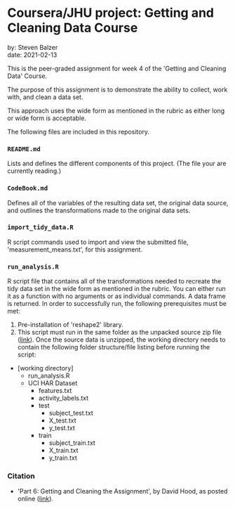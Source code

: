 Coursera/JHU project: Getting and Cleaning Data Course
=======================================================

by: Steven Balzer  
date: 2021-02-13

This is the peer-graded assignment for week 4 of the 'Getting and Cleaning Data' Course.

The purpose of this assignment is to demonstrate the ability to collect, work with, and clean a data set.

This approach uses the wide form as mentioned in the rubric as either long or wide form is acceptable.

The following files are included in this repository.

### `README.md`  
Lists and defines the different components of this project. (The file your are currently reading.)

### `CodeBook.md`  
Defines all of the variables of the resulting data set, the original data source, and outlines the transformations made to the original data sets.

### `import_tidy_data.R`  
R script commands used to import and view the submitted file, 'measurement_means.txt', for this assignment.

### `run_analysis.R`  
R script file that contains all of the transformations needed to recreate the tidy data set in the wide form as mentioned in the rubric. You can either run it as a function with no arguments or as individual commands. A data frame is returned. In order to successfully run, the following prerequisites must be met:

1. Pre-installation of 'reshape2' library.
2. This script must run in the same folder as the unpacked source zip file ([link](https://d396qusza40orc.cloudfront.net/getdata%2Fprojectfiles%2FUCI%20HAR%20Dataset.zip)). Once the source data is unzipped, the working directory needs to contain the following folder structure/file listing before running the script: 
        
- [working directory]
    - run_analysis.R
    - UCI HAR Dataset
        - features.txt
        - activity_labels.txt
        - test
            - subject_test.txt
            - X_test.txt
            - y_test.txt
        - train
            - subject_train.txt
            - X_train.txt
            - y_train.txt


### Citation

- 'Part 6: Getting and Cleaning the Assignment', by David Hood, as posted online ([link](https://thoughtfulbloke.wordpress.com/2015/09/09/getting-and-cleaning-the-assignment/)).
